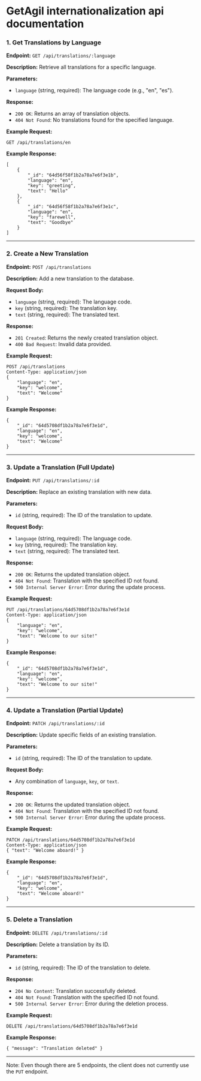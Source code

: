# GetAgil internationalization api documentation

### 1. Get Translations by Language

**Endpoint:** `GET /api/translations/:language`

**Description:** Retrieve all translations for a specific language.

**Parameters:**

- `language` (string, required): The language code (e.g., "en", "es").

**Response:**

- `200 OK`: Returns an array of translation objects.
- `404 Not Found`: No translations found for the specified language.

**Example Request:**

`GET /api/translations/en`

**Example Response:**

```
[
	{
		"_id": "64d56f58f1b2a78a7e6f3e1b",
		"language": "en",
		"key": "greeting",
		"text": "Hello"
	},
	{
		"_id": "64d56f58f1b2a78a7e6f3e1c",
		"language": "en",
		"key": "farewell",
		"text": "Goodbye"
	}
]
```

---

### 2. Create a New Translation

**Endpoint:** `POST /api/translations`

**Description:** Add a new translation to the database.

**Request Body:**

- `language` (string, required): The language code.
- `key` (string, required): The translation key.
- `text` (string, required): The translated text.

**Response:**

- `201 Created`: Returns the newly created translation object.
- `400 Bad Request`: Invalid data provided.

**Example Request:**

```
POST /api/translations
Content-Type: application/json
{
	"language": "en",
	"key": "welcome",
	"text": "Welcome"
}
```

**Example Response:**

```
{
	"_id": "64d5708df1b2a78a7e6f3e1d",
	"language": "en",
	"key": "welcome",
	"text": "Welcome"
}
```

---

### 3. Update a Translation (Full Update)

**Endpoint:** `PUT /api/translations/:id`

**Description:** Replace an existing translation with new data.

**Parameters:**

- `id` (string, required): The ID of the translation to update.

**Request Body:**

- `language` (string, required): The language code.
- `key` (string, required): The translation key.
- `text` (string, required): The translated text.

**Response:**

- `200 OK`: Returns the updated translation object.
- `404 Not Found`: Translation with the specified ID not found.
- `500 Internal Server Error`: Error during the update process.

**Example Request:**

```
PUT /api/translations/64d5708df1b2a78a7e6f3e1d
Content-Type: application/json
{
	"language": "en",
	"key": "welcome",
	"text": "Welcome to our site!"
}
```

**Example Response:**

```
{
	"_id": "64d5708df1b2a78a7e6f3e1d",
	"language": "en",
	"key": "welcome",
	"text": "Welcome to our site!"
}
```

---

### 4. Update a Translation (Partial Update)

**Endpoint:** `PATCH /api/translations/:id`

**Description:** Update specific fields of an existing translation.

**Parameters:**

- `id` (string, required): The ID of the translation to update.

**Request Body:**

- Any combination of `language`, `key`, or `text`.

**Response:**

- `200 OK`: Returns the updated translation object.
- `404 Not Found`: Translation with the specified ID not found.
- `500 Internal Server Error`: Error during the update process.

**Example Request:**

```
PATCH /api/translations/64d5708df1b2a78a7e6f3e1d
Content-Type: application/json
{ "text": "Welcome aboard!" }
```

**Example Response:**

```
{
	"_id": "64d5708df1b2a78a7e6f3e1d",
	"language": "en",
	"key": "welcome",
	"text": "Welcome aboard!"
}
```

---

### 5. Delete a Translation

**Endpoint:** `DELETE /api/translations/:id`

**Description:** Delete a translation by its ID.

**Parameters:**

- `id` (string, required): The ID of the translation to delete.

**Response:**

- `204 No Content`: Translation successfully deleted.
- `404 Not Found`: Translation with the specified ID not found.
- `500 Internal Server Error`: Error during the deletion process.

**Example Request:**

`DELETE /api/translations/64d5708df1b2a78a7e6f3e1d`

**Example Response:**

`{ "message": "Translation deleted" }`

---

Note: Even though there are 5 endpoints, the client does not currently use the `PUT` endpoint.
